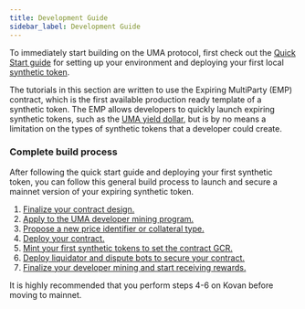 ```yaml
---
title: Development Guide
sidebar_label: Development Guide
---
```


To immediately start building on the UMA protocol, first check out the [Quick Start guide](/developers/setup) for setting up your environment and deploying your first local [synthetic token](/build-walkthrough/mint-locally).

The tutorials in this section are written to use the Expiring MultiParty (EMP) contract, which is the first available production ready template of a synthetic token. The EMP allows developers to quickly launch expiring synthetic tokens, such as the [UMA yield dollar](https://medium.com/uma-project/the-yield-dollar-on-uma-3a492e79069f), but is by no means a limitation on the types of synthetic tokens that a developer could create.

### Complete build process

After following the quick start guide and deploying your first synthetic token, you can follow this general build process to launch and secure a mainnet version of your expiring synthetic token.

1. [Finalize your contract design.](/synthetic-tokens/explainer)
2. [Apply to the UMA developer mining program.](/developers/developer-mining)
3. [Propose a new price identifier or collateral type.](/uma-tokenholders/adding-price-id)
4. [Deploy your contract.](/developers/emp-deployment)
5. [Mint your first synthetic tokens to set the contract GCR.](/build-walkthrough/minting-etherscan)
6. [Deploy liquidator and dispute bots to secure your contract.](/developers/bots)
7. [Finalize your developer mining and start receiving rewards.](/developers/devmining-reqs)

It is highly recommended that you perform steps 4-6 on Kovan before moving to mainnet.
